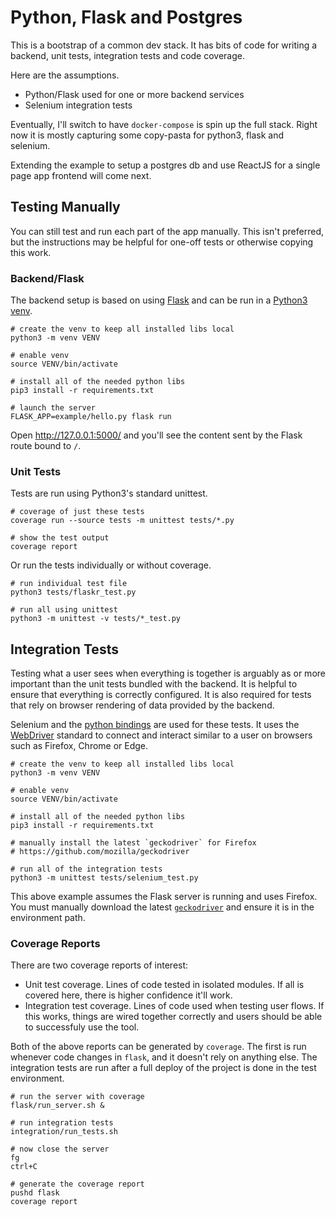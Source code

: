 # Python, Flask and Postgres

This is a bootstrap of a common dev stack. It has bits of code for writing a backend, unit tests, integration tests and code coverage.

Here are the assumptions.  

* Python/Flask used for one or more backend services
* Selenium integration tests

Eventually, I'll switch to have `docker-compose` is spin up the full stack. Right now it is mostly capturing some copy-pasta for python3, flask and selenium.

Extending the example to setup a postgres db and use ReactJS for a single page app frontend will come next.

## Testing Manually

You can still test and run each part of the app manually. This isn't preferred, but the instructions may be helpful for one-off tests or otherwise copying this work.


### Backend/Flask

The backend setup is based on using [Flask](http://flask.pocoo.org/docs/0.12/installation/) and can be run in a [Python3 venv](https://docs.python.org/3/library/venv.html#module-venv).

```
# create the venv to keep all installed libs local
python3 -m venv VENV

# enable venv
source VENV/bin/activate

# install all of the needed python libs
pip3 install -r requirements.txt

# launch the server
FLASK_APP=example/hello.py flask run
```

Open http://127.0.0.1:5000/ and you'll see the content sent by the Flask route bound to `/`.


### Unit Tests

Tests are run using Python3's standard unittest.

```
# coverage of just these tests
coverage run --source tests -m unittest tests/*.py

# show the test output
coverage report
```

Or run the tests individually or without coverage.

```
# run individual test file
python3 tests/flaskr_test.py

# run all using unittest
python3 -m unittest -v tests/*_test.py
```


## Integration Tests

Testing what a user sees when everything is together is arguably as or more important than the unit tests bundled with the backend. It is helpful to ensure that everything is correctly configured. It is also required for tests that rely on browser rendering of data provided by the backend.

Selenium and the [python bindings](http://selenium-python.readthedocs.io/installation.html) are used for these tests. It uses the [WebDriver](https://www.w3.org/TR/webdriver/) standard to connect and interact similar to a user on browsers such as Firefox, Chrome or Edge. 


```
# create the venv to keep all installed libs local
python3 -m venv VENV

# enable venv
source VENV/bin/activate

# install all of the needed python libs
pip3 install -r requirements.txt

# manually install the latest `geckodriver` for Firefox
# https://github.com/mozilla/geckodriver

# run all of the integration tests
python3 -m unittest tests/selenium_test.py
```

This above example assumes the Flask server is running and uses Firefox. You must manually download the latest [`geckodriver`]( https://github.com/mozilla/geckodriver/releases/tag/v0.19.0) and ensure it is in the environment path.


### Coverage Reports

There are two coverage reports of interest:

* Unit test coverage. Lines of code tested in isolated modules. If all is covered here, there is higher confidence it'll work.
* Integration test coverage. Lines of code used when testing user flows. If this works, things are wired together correctly and users should be able to successfuly use the tool.

Both of the above reports can be generated by `coverage`. The first is run whenever code changes in `flask`, and it doesn't rely on anything else. The integration tests are run after a full deploy of the project is done in the test environment. 

```
# run the server with coverage
flask/run_server.sh &

# run integration tests
integration/run_tests.sh

# now close the server
fg
ctrl+C

# generate the coverage report
pushd flask
coverage report
```
